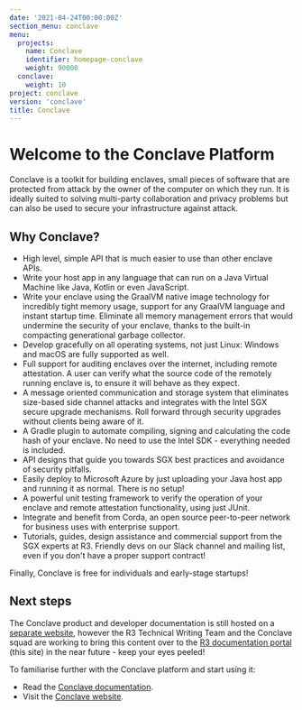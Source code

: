 ```yaml
---
date: '2021-04-24T00:00:00Z'
section_menu: conclave
menu:
  projects:
    name: Conclave
    identifier: homepage-conclave
    weight: 90000
  conclave:
    weight: 10
project: conclave
version: 'conclave'
title: Conclave
---
```


# Welcome to the Conclave Platform

Conclave is a toolkit for building enclaves, small pieces of software that are protected from attack by the owner of the computer on which they run. It is ideally suited to solving multi-party collaboration and privacy problems but can also be used to secure your infrastructure against attack.

## Why Conclave?

* High level, simple API that is much easier to use than other enclave APIs.
* Write your host app in any language that can run on a Java Virtual Machine like Java, Kotlin or even JavaScript.
* Write your enclave using the GraalVM native image technology for incredibly tight memory usage, support for any GraalVM language and instant startup time. Eliminate all memory management errors that would undermine the security of your enclave, thanks to the built-in compacting generational garbage collector.
* Develop gracefully on all operating systems, not just Linux: Windows and macOS are fully supported as well.
* Full support for auditing enclaves over the internet, including remote attestation. A user can verify what the source code of the remotely running enclave is, to ensure it will behave as they expect.
* A message oriented communication and storage system that eliminates size-based side channel attacks and integrates with the Intel SGX secure upgrade mechanisms. Roll forward through security upgrades without clients being aware of it.
* A Gradle plugin to automate compiling, signing and calculating the code hash of your enclave. No need to use the Intel SDK - everything needed is included.
* API designs that guide you towards SGX best practices and avoidance of security pitfalls.
* Easily deploy to Microsoft Azure by just uploading your Java host app and running it as normal. There is no setup!
* A powerful unit testing framework to verify the operation of your enclave and remote attestation functionality, using just JUnit.
* Integrate and benefit from Corda, an open source peer-to-peer network for business uses with enterprise support.
* Tutorials, guides, design assistance and commercial support from the SGX experts at R3. Friendly devs on our Slack channel and mailing list, even if you don't have a proper support contract!

Finally, Conclave is free for individuals and early-stage startups!

## Next steps

The Conclave product and developer documentation is still hosted on a [separate website](https://docs.conclave.net/), however the R3 Technical Writing Team and the Conclave squad are working to bring this content over to the [R3 documentation portal](https://docs.r3.com/) (this site) in the near future - keep your eyes peeled!

To familiarise further with the Conclave platform and start using it:

* Read the [Conclave documentation](https://docs.conclave.net/).
* Visit the [Conclave website](https://www.conclave.net/).
